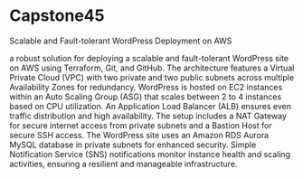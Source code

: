 # Capstone45

Scalable and Fault-tolerant WordPress Deployment on AWS

a robust solution for deploying a scalable and fault-tolerant WordPress site on AWS using Terraform, Git, and GitHub. The architecture features a Virtual Private Cloud (VPC) with two private and two public subnets across multiple Availability Zones for redundancy. WordPress is hosted on EC2 instances within an Auto Scaling Group (ASG) that scales between 2 to 4 instances based on CPU utilization. An Application Load Balancer (ALB) ensures even traffic distribution and high availability. The setup includes a NAT Gateway for secure internet access from private subnets and a Bastion Host for secure SSH access. The WordPress site uses an Amazon RDS Aurora MySQL database in private subnets for enhanced security. Simple Notification Service (SNS) notifications monitor instance health and scaling activities, ensuring a resilient and manageable infrastructure.
